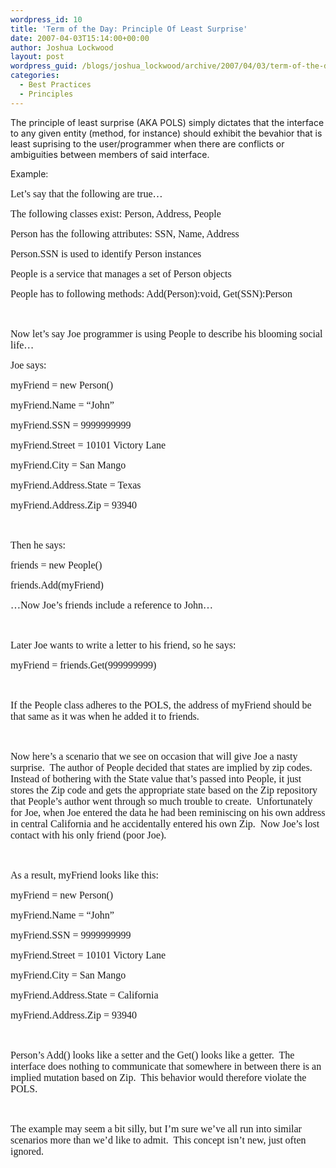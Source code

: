 ```yaml
---
wordpress_id: 10
title: 'Term of the Day: Principle Of Least Surprise'
date: 2007-04-03T15:14:00+00:00
author: Joshua Lockwood
layout: post
wordpress_guid: /blogs/joshua_lockwood/archive/2007/04/03/term-of-the-day-principle-of-least-surprise.aspx
categories:
  - Best Practices
  - Principles
---
```

The principle of least surprise (AKA POLS) simply dictates that the interface to any given entity (method, for instance) should exhibit the bevahior that is least suprising to the user/programmer when there are conflicts or ambiguities between members of said interface.


  


Example:&nbsp;<FONT face="Times New Roman" size="3">&nbsp;</FONT>


  


<P class="MsoNormal">
  <FONT size="3"><FONT face="Times New Roman">Let&#8217;s say that the following are true&#8230;</FONT></FONT>
</P>


  


<P class="MsoNormal">
  <FONT size="3"><FONT face="Times New Roman">The following classes exist: Person, Address, People</FONT></FONT>
</P>


  


<P class="MsoNormal">
  <FONT size="3"><FONT face="Times New Roman">Person has the following attributes: SSN, Name, Address</FONT></FONT>
</P>


  


<P class="MsoNormal">
  <FONT size="3"><FONT face="Times New Roman">Person.SSN is used to identify Person instances</FONT></FONT>
</P>


  


<P class="MsoNormal">
  <FONT size="3"><FONT face="Times New Roman">People is a service that manages a set of Person objects</FONT></FONT>
</P>


  


<P class="MsoNormal">
  <FONT size="3"><FONT face="Times New Roman">People has to following methods: Add(Person):void, Get(SSN):Person</FONT></FONT>
</P>


  


<P class="MsoNormal">
  <FONT face="Times New Roman" size="3">&nbsp;</FONT>
</P>


  


<P class="MsoNormal">
  <FONT size="3"><FONT face="Times New Roman">Now let&#8217;s say Joe programmer is using People to describe his blooming social life&#8230;</FONT></FONT>
</P>


  


<P class="MsoNormal">
  <FONT size="3"><FONT face="Times New Roman">Joe says:</FONT></FONT>
</P>


  


<P class="MsoNormal">
  <FONT size="3"><FONT face="Times New Roman">myFriend = new Person()</FONT></FONT>
</P>


  


<P class="MsoNormal">
  <FONT size="3"><FONT face="Times New Roman">myFriend.Name = &#8220;John&#8221;</FONT></FONT>
</P>


  


<P class="MsoNormal">
  <FONT size="3"><FONT face="Times New Roman">myFriend.SSN = 9999999999</FONT></FONT>
</P>


  


<P class="MsoNormal">
  <FONT size="3"><FONT face="Times New Roman">myFriend.Street = 10101 Victory Lane</FONT></FONT>
</P>


  


<P class="MsoNormal">
  <FONT size="3"><FONT face="Times New Roman">myFriend.City = San Mango</FONT></FONT>
</P>


  


<P class="MsoNormal">
  <FONT size="3"><FONT face="Times New Roman">myFriend.Address.State = Texas</FONT></FONT>
</P>


  


<P class="MsoNormal">
  <FONT size="3"><FONT face="Times New Roman">myFriend.Address.Zip = 93940</FONT></FONT>
</P>


  


<P class="MsoNormal">
  <FONT face="Times New Roman" size="3">&nbsp;</FONT>
</P>


  


<P class="MsoNormal">
  <FONT size="3"><FONT face="Times New Roman">Then he says:</FONT></FONT>
</P>


  


<P class="MsoNormal">
  <FONT size="3"><FONT face="Times New Roman">friends = new People()<SPAN>&nbsp; </SPAN></FONT></FONT>
</P>


  


<P class="MsoNormal">
  <FONT size="3"><FONT face="Times New Roman">friends.Add(myFriend)</FONT></FONT>
</P>


  


<P class="MsoNormal">
  <FONT size="3"><FONT face="Times New Roman">&#8230;Now Joe&#8217;s friends include a reference to John&#8230;</FONT></FONT>
</P>


  


<P class="MsoNormal">
  <FONT face="Times New Roman" size="3">&nbsp;</FONT>
</P>


  


<P class="MsoNormal">
  <FONT size="3"><FONT face="Times New Roman">Later Joe wants to write a letter to his friend, so he says:</FONT></FONT>
</P>


  


<P class="MsoNormal">
  <FONT size="3"><FONT face="Times New Roman">myFriend = friends.Get(999999999)</FONT></FONT>
</P>


  


<P class="MsoNormal">
  <FONT face="Times New Roman" size="3">&nbsp;</FONT>
</P>


  


<P class="MsoNormal">
  <FONT size="3"><FONT face="Times New Roman">If the People class adheres to the POLS, the address of myFriend should be that same as it was when he added it to friends.<SPAN>&nbsp; </SPAN></FONT></FONT>
</P>


  


<P class="MsoNormal">
  <FONT face="Times New Roman" size="3">&nbsp;</FONT>
</P>


  


<P class="MsoNormal">
  <FONT size="3"><FONT face="Times New Roman">Now here&#8217;s a scenario that we see on occasion that will give Joe a nasty surprise.<SPAN>&nbsp; </SPAN>The author of People decided that states are implied by zip codes.<SPAN>&nbsp; </SPAN>Instead of bothering with the State value that&#8217;s passed into People, it just stores the Zip code and gets the appropriate state based on the Zip repository that People&#8217;s author went through so much trouble to create.<SPAN>&nbsp; </SPAN>Unfortunately for Joe, when Joe entered the data he had been reminiscing on his own address in central California and he accidentally entered his own Zip.&nbsp; Now Joe&#8217;s lost contact with his only friend (poor Joe).</FONT></FONT>
</P>


  


<P class="MsoNormal">
  <FONT face="Times New Roman" size="3">&nbsp;</FONT>
</P>


  


<P class="MsoNormal">
  <FONT size="3"><FONT face="Times New Roman">As a result, myFriend looks like this:</FONT></FONT>
</P>


  


<P class="MsoNormal">
  <FONT size="3"><FONT face="Times New Roman">myFriend = new Person()</FONT></FONT>
</P>


  


<P class="MsoNormal">
  <FONT size="3"><FONT face="Times New Roman">myFriend.Name = &#8220;John&#8221;</FONT></FONT>
</P>


  


<P class="MsoNormal">
  <FONT size="3"><FONT face="Times New Roman">myFriend.SSN = 9999999999</FONT></FONT>
</P>


  


<P class="MsoNormal">
  <FONT size="3"><FONT face="Times New Roman">myFriend.Street = 10101 Victory Lane</FONT></FONT>
</P>


  


<P class="MsoNormal">
  <FONT size="3"><FONT face="Times New Roman">myFriend.City = San Mango</FONT></FONT>
</P>


  


<P class="MsoNormal">
  <FONT size="3"><FONT face="Times New Roman">myFriend.Address.State = California</FONT></FONT>
</P>


  


<P class="MsoNormal">
  <FONT size="3"><FONT face="Times New Roman">myFriend.Address.Zip = 93940</FONT></FONT>
</P>


  


<P class="MsoNormal">
  <FONT face="Times New Roman" size="3">&nbsp;</FONT>
</P>


  


<P class="MsoNormal">
  <FONT size="3"><FONT face="Times New Roman">Person&#8217;s Add() looks like a setter and the Get() looks like a getter.<SPAN>&nbsp; </SPAN>The interface does nothing to communicate that somewhere in between there is an implied mutation&nbsp;based on Zip.<SPAN>&nbsp; </SPAN>This behavior would therefore violate the POLS.</FONT></FONT>
</P>


  


<P class="MsoNormal">
  <FONT face="Times New Roman" size="3">&nbsp;</FONT>
</P>


  


<P class="MsoNormal">
  <FONT face="Times New Roman" size="3">The example may seem a bit silly, but I&#8217;m sure we&#8217;ve all run into similar scenarios more than we&#8217;d like to admit.<SPAN>&nbsp; </SPAN>This concept isn&#8217;t new, just often ignored.</FONT>
</P>


  


&nbsp;